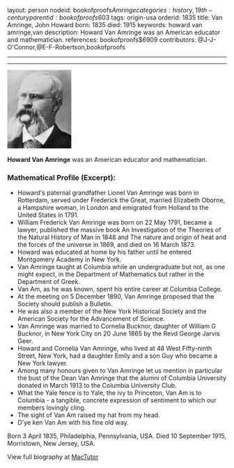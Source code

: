 layout: person
nodeid: bookofproofs$Amringe
categories: history,19th-century
parentid: bookofproofs$603
tags: origin-usa
orderid: 1835
title: Van Amringe, John Howard
born: 1835
died: 1915
keywords: howard van amringe,van
description: Howard Van Amringe was an American educator and mathematician.
references: bookofproofs$6909
contributors: @J-J-O'Connor,@E-F-Robertson,bookofproofs

---



---

![Amringe.jpg](https://github.com/bookofproofs/bookofproofs.github.io/blob/main/_sources/_assets/images/portraits/Amringe.jpg?raw=true)

**Howard Van Amringe** was an American educator and mathematician.

### Mathematical Profile (Excerpt):
* Howard's paternal grandfather Lionel Van Amringe was born in Rotterdam, served under Frederick the Great, married Elizabeth Oborne, a Hampshire woman, in London and emigrated from Holland to the United States in 1791.
* William Frederick Van Amringe was born on 22 May 1791, became a lawyer, published the massive book An Investigation of the Theories of the Natural History of Man in 1848 and The nature and origin of heat and the forces of the universe in 1869, and died on 16 March 1873.
* Howard was educated at home by his father until he entered Montgomery Academy in New York.
* Van Amringe taught at Columbia while an undergraduate but not, as one might expect, in the Department of Mathematics but rather in the Department of Greek.
* Van Am, as he was known, spent his entire career at Columbia College.
* At the meeting on 5 December 1890, Van Amringe proposed that the Society should publish a Bulletin.
* He was also a member of the New York Historical Society and the American Society for the Advancement of Science.
* Van Amringe was married to Cornelia Bucknor, daughter of William G Bucknor, in New York City on 20 June 1865 by the Revd George Jarvis Geer.
* Howard and Cornelia Van Amringe, who lived at 48 West Fifty-ninth Street, New York, had a daughter Emily and a son Guy who became a New York lawyer.
* Among many honours given to Van Amringe let us mention in particular the bust of the Dean Van Amringe that the alumni of Columbia University donated in March 1913 to the Columbia University Club.
* What the Yale fence is to Yale, the ivy to Princeton, Van Am is to Columbia - a tangible, concrete expression of sentiment to which our members lovingly cling.
* The sight of Van Am raised my hat from my head.
* D'ye ken Van Am with his fine old way.

Born 3 April 1835, Philadelphia, Pennsylvania, USA. Died 10 September 1915, Morristown, New Jersey, USA.

View full biography at [MacTutor](https://mathshistory.st-andrews.ac.uk/Biographies/Amringe/)
